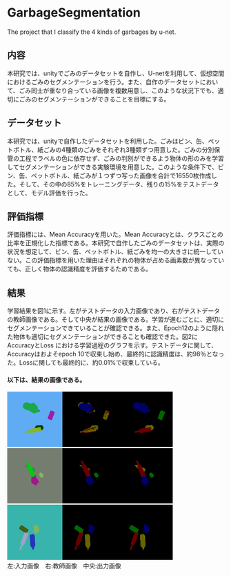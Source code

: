 # GarbageSegmentation
The project that I classify the 4 kinds of garbages by u-net.

## 内容  
本研究では、unityでごみのデータセットを自作し、U-netを利用して、仮想空間におけるごみのセグメンテーションを行う。また、自作のデータセットにおいて、ごみ同士が重なり合っている画像を複数用意し、このような状況下でも、適切にごみのセグメンテーションができることを目標にする。

## データセット  
本研究では、unityで自作したデータセットを利用した。ごみはビン、缶、ペットボトル、紙ごみの4種類のごみをそれぞれ3種類ずつ用意した。ごみの分別保管の工程でラベルの色に依存せず、ごみの判別ができるよう物体の形のみを学習してセグメンテーションができる実験環境を用意した。このような条件下で、ビン、缶、ペットボトル、紙ごみが１つずつ写った画像を合計で16550枚作成した。そして、その中の85%をトレーニングデータ、残りの15%をテストデータとして、モデル評価を行った。
 
## 評価指標  
評価指標には、Mean Accuracyを用いた。Mean Accuracyとは、クラスごとの比率を正規化した指標である。本研究で自作したごみのデータセットは、実際の状況を想定して、ビン、缶、ペットボトル、紙ごみを均一の大きさに統一していない。この評価指標を用いた理由はそれぞれの物体が占める画素数が異なっていても、正しく物体の認識精度を評価するためである。
  
## 結果  
学習結果を図1に示す。左がテストデータの入力画像であり、右がテストデータの教師画像である。そして中央が結果の画像である。学習が進むごとに、適切にセグメンテーションできていることが確認できる。また、Epoch12のように隠れた物体も適切にセグメンテーションができることも確認できた。図2にAccuracyとLoss における学習過程のグラフを示す。テストデータに関して、Accuracyはおよそepoch 10で収束し始め、最終的に認識精度は、約98％となった。Lossに関しても最終的に、約0.01%で収束している。

#### 以下は、結果の画像である。  
![epoch_0](https://github.com/obukoh/GarbageSegmentation/blob/master/result/20200108_1441/image/test/epoch_0.png "epoch_0")  
![epoch_0](https://github.com/obukoh/GarbageSegmentation/blob/master/result/20200108_1441/image/test/epoch_12.png "epoch_12")  
![epoch_0](https://github.com/obukoh/GarbageSegmentation/blob/master/result/20200108_1441/image/test/epoch_24.png "epoch_24")  
左:入力画像　右:教師画像　中央:出力画像
